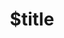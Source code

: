 ---
title: $title
second_title: Aspose.Finance dla .NET API Reference
description: $description
type: docs
weight: $weight
url: /pl/net/$ref/
---